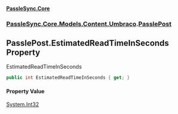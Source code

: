 #### [PassleSync.Core](index.md 'index')
### [PassleSync.Core.Models.Content.Umbraco](PassleSync.Core.Models.Content.Umbraco.md 'PassleSync.Core.Models.Content.Umbraco').[PasslePost](PassleSync.Core.Models.Content.Umbraco.PasslePost.md 'PassleSync.Core.Models.Content.Umbraco.PasslePost')

## PasslePost.EstimatedReadTimeInSeconds Property

EstimatedReadTimeInSeconds

```csharp
public int EstimatedReadTimeInSeconds { get; }
```

#### Property Value
[System.Int32](https://docs.microsoft.com/en-us/dotnet/api/System.Int32 'System.Int32')